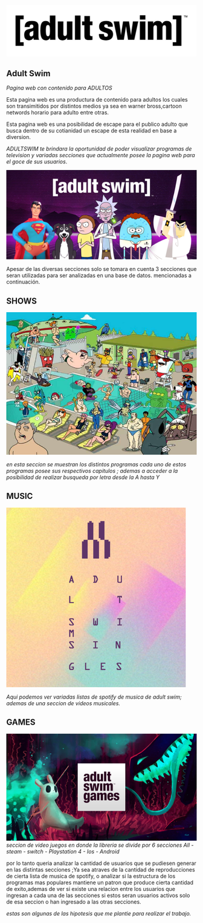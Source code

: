 ![IMAGEN PAGINA WEB](https://github.com/LOBOSJOCELYN/miprimer.repositorio/blob/main/logo.jpg)
## Adult Swim
_Pagina web con contenido para_  *ADULTOS*

Esta pagina web es una productura de contenido para adultos los cuales son transimitidos
por distintos medios ya sea en warner bross,cartoon networds horario para adulto entre otras.

Esta pagina web es una posibilidad de escape para el publico adulto que busca dentro de su cotianidad
un escape de esta realidad en base a diversion.

*ADULTSWIM*
_te brindara la oportunidad de poder visualizar programas de television y variadas secciones
que actualmente posee la pagina web para el goce de sus usuarios_.

![IMAGEN PAGINA WEB](https://github.com/LOBOSJOCELYN/miprimer.repositorio/blob/main/ADULT.jpg)

Apesar de las diversas secciones solo se tomara en cuenta  3 secciones que seran utilizadas para ser analizadas en una base de datos.
mencionadas a continuación.

## SHOWS
![IMAGEN PAGINA WEB](https://github.com/LOBOSJOCELYN/miprimer.repositorio/blob/main/shows.jpg)

_en esta seccion se muestran los distintos programas cada uno de estos programas posee sus respectivos capitulos ; ademas a 
acceder a la posibilidad de realizar busqueda por letra desde la A hasta Y_


## MUSIC

![IMAGEN PAGINA WEB](https://github.com/LOBOSJOCELYN/miprimer.repositorio/blob/main/music2.jpg)

_Aqui podemos ver variadas listas de spotify de musica de adult swim; ademas de una seccion de videos musicales._

## GAMES
![IMAGEN PAGINA WEB](https://github.com/LOBOSJOCELYN/miprimer.repositorio/blob/main/games.jpg)
_seccion de video juegos en donde la libreria se divide por 6 secciones_ 
 *All - steam - switch - Playstation 4 - Ios - Android*
 
 
 por lo tanto queria analizar la cantidad de usuarios que se pudiesen generar en las distintas secciones ;Ya sea atraves de la cantidad de reproducciones de cierta lista de musica de spotify, o analizar si la estructura de los programas mas populares mantiene un patron que produce cierta cantidad de exito,ademas de ver si existe una relacion entre los usuarios que ingresan a cada una de las secciones si estos seran usuarios activos solo de esa seccion o han ingresado a las otras secciones.
 
 _estas son algunas de las hipotesis que me plantie para realizar el trabajo._

